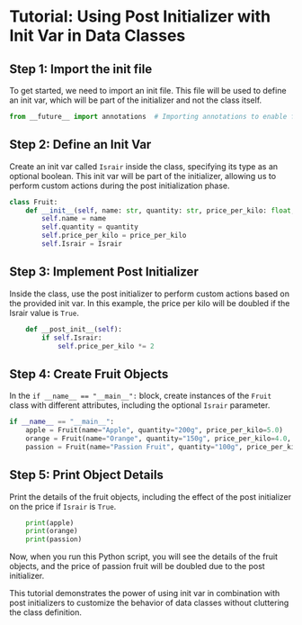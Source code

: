 # Tutorial: Using Post Initializer with Init Var in Data Classes

## Step 1: Import the init file

To get started, we need to import an init file. This file will be used to define an init var, which will be part of the initializer and not the class itself.

```python
from __future__ import annotations  # Importing annotations to enable forward references in type hints
```

## Step 2: Define an Init Var

Create an init var called `Israir` inside the class, specifying its type as an optional boolean. This init var will be part of the initializer, allowing us to perform custom actions during the post initialization phase.

```python
class Fruit:
    def __init__(self, name: str, quantity: str, price_per_kilo: float, Israir: bool = None):
        self.name = name
        self.quantity = quantity
        self.price_per_kilo = price_per_kilo
        self.Israir = Israir
```

## Step 3: Implement Post Initializer

Inside the class, use the post initializer to perform custom actions based on the provided init var. In this example, the price per kilo will be doubled if the Israir value is `True`.

```python
    def __post_init__(self):
        if self.Israir:
            self.price_per_kilo *= 2
```

## Step 4: Create Fruit Objects

In the `if __name__ == "__main__":` block, create instances of the `Fruit` class with different attributes, including the optional `Israir` parameter.

```python
if __name__ == "__main__":
    apple = Fruit(name="Apple", quantity="200g", price_per_kilo=5.0)
    orange = Fruit(name="Orange", quantity="150g", price_per_kilo=4.0, Israir=False)
    passion = Fruit(name="Passion Fruit", quantity="100g", price_per_kilo=50.0, Israir=True)
```

## Step 5: Print Object Details

Print the details of the fruit objects, including the effect of the post initializer on the price if `Israir` is `True`.

```python
    print(apple)
    print(orange)
    print(passion)
```

Now, when you run this Python script, you will see the details of the fruit objects, and the price of passion fruit will be doubled due to the post initializer.

This tutorial demonstrates the power of using init var in combination with post initializers to customize the behavior of data classes without cluttering the class definition.
